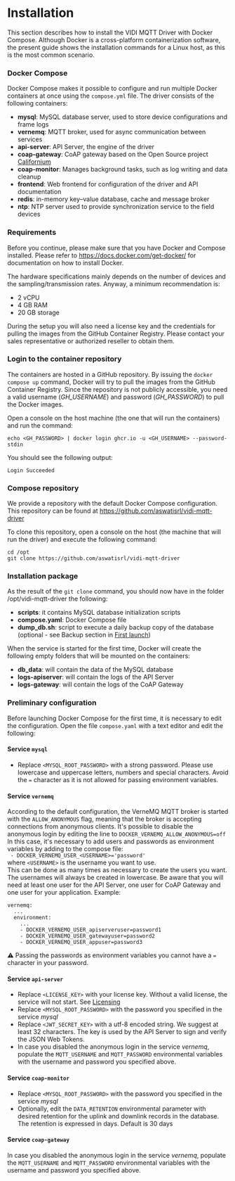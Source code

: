 # Installation

This section describes how to install the VIDI MQTT Driver with Docker Compose. Although Docker is a cross-platform containerization software, the present guide shows the installation commands for a Linux host, as this is the most common scenario.

### Docker Compose
Docker Compose makes it possible to configure and run multiple Docker containers at once using the `compose.yml` file.
The driver consists of the following containers:

- **mysql**: MySQL database server, used to store device configurations and frame logs
- **vernemq**: MQTT broker, used for async communication between services
- **api-server**: API Server, the engine of the driver
- **coap-gateway**: CoAP gateway based on the Open Source project [Californium](https://eclipse.dev/californium)
- **coap-monitor**: Manages background tasks, such as log writing and data cleanup
- **frontend**: Web frontend for configuration of the driver and API documentation
- **redis**: in-memory key–value database, cache and message broker
- **ntp**: NTP server used to provide synchronization service to the field devices

### Requirements
Before you continue, please make sure that you have Docker and Compose installed. Please refer to https://docs.docker.com/get-docker/ for documentation on how to install Docker.

The hardware specifications mainly depends on the number of devices and the sampling/transmission rates. Anyway, a minimum recommendation is:
- 2 vCPU
- 4 GB RAM
- 20 GB storage

During the setup you will also need a license key and the credentials for pulling the images from the GitHub Container Registry. Please contact your sales representative or authorized reseller to obtain them.

### Login to the container repository
The containers are hosted in a GitHub repository. By issuing the `docker compose up` command, Docker will try to pull the images from the GitHub Container Registry. Since the repository is not publicly accessible, you need a valid username (*GH_USERNAME*) and password (*GH_PASSWORD*) to pull the Docker images.

Open a console on the host machine (the one that will run the containers) and run the command: 

```console
echo <GH_PASSWORD> | docker login ghcr.io -u <GH_USERNAME> --password-stdin
```

You should see the following output:

`Login Succeeded`

### Compose repository
We provide a repository with the default Docker Compose configuration. This repository can be found at https://github.com/aswatisrl/vidi-mqtt-driver

To clone this repository, open a console on the host (the machine that will run the driver) and execute the following command:

```console
cd /opt
git clone https://github.com/aswatisrl/vidi-mqtt-driver
```

### Installation package
As the result of the `git clone` command, you should now have in the folder /opt/vidi-mqtt-driver the following:

- **scripts**: it contains MySQL database initialization scripts
- **compose.yaml**: Docker Compose file
- **dump_db.sh**: script to execute a daily backup copy of the database (optional - see Backup section in [First launch](first-launch.md))

When the service is started for the first time, Docker will create the following empty folders that will be mounted on the containers:
- **db_data**: will contain the data of the MySQL database
- **logs-apiserver**: will contain the logs of the API Server
- **logs-gateway**: will contain the logs of the CoAP Gateway

### Preliminary configuration
Before launching Docker Compose for the first time, it is necessary to edit the configuration. Open the file `compose.yaml` with a text editor and edit the following:

#### Service `mysql`
- Replace `<MYSQL_ROOT_PASSWORD>` with a strong password. Please use lowercase and uppercase letters, numbers and special characters. Avoid the `=` character as it is not allowed for passing environment variables.

#### Service `vernemq`
According to the default configuration, the VerneMQ MQTT broker is started with the `ALLOW_ANONYMOUS` flag, meaning that the broker is accepting connections from anonymous clients. It's possible to disable the anonymous login by editing the line to `DOCKER_VERNEMQ_ALLOW_ANONYMOUS=off`  
In this case, it's necessary to add users and passwords as environment variables by adding to the compose file:   
` - DOCKER_VERNEMQ_USER_<USERNAME>='password'`  
where `<USERNAME>` is the username you want to use.  
This can be done as many times as necessary to create the users you want. The usernames will always be created in lowercase.
Be aware that you will need at least one user for the API Server, one user for CoAP Gateway and one user for your application.
Example:
```
vernemq:
  ...
  environment:
    ...
    - DOCKER_VERNEMQ_USER_apiserveruser=password1
    - DOCKER_VERNEMQ_USER_gatewayuser=password2
    - DOCKER_VERNEMQ_USER_appuser=password3
```
⚠️ Passing the passwords as environment variables you cannot have a `=` character in your password.

#### Service `api-server`
- Replace `<LICENSE_KEY>` with your license key. Without a valid license, the service will not start. See [Licensing](licensing.md) 
- Replace `<MYSQL_ROOT_PASSWORD>` with the password you specified in the service *mysql*
- Replace `<JWT_SECRET_KEY>` with a utf-8 encoded string. We suggest at least 32 characters. The key is used by the API Server to sign and verify the JSON Web Tokens.
- In case you disabled the anonymous login in the service *vernemq*, populate the `MQTT_USERNAME` and `MQTT_PASSWORD` environmental variables with the username and password you specified above.

#### Service `coap-monitor`
- Replace `<MYSQL_ROOT_PASSWORD>` with the password you specified in the service *mysql*
- Optionally, edit the `DATA_RETENTION` environmental parameter with desired retention for the uplink and downlink records in the database. The retention is expressed in days. Default is 30 days

#### Service `coap-gateway`
In case you disabled the anonymous login in the service *vernemq*, populate the `MQTT_USERNAME` and `MQTT_PASSWORD` environmental variables with the username and password you specified above. 

